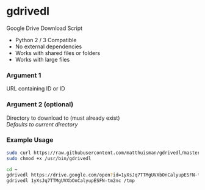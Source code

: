 # gdrivedl
Google Drive Download Script

* Python 2 / 3 Compatible
* No external dependencies
* Works with shared files or folders
* Works with large files

### Argument 1 ###
URL containing ID or ID

### Argument 2 (optional) ### 
Directory to download to (must already exist)<br/>
*Defaults to current directory*

### Example Usage ###
```bash
sudo curl https://raw.githubusercontent.com/matthuisman/gdrivedl/master/gdrivedl.py --output /usr/bin/gdrivedl
sudo chmod +x /usr/bin/gdrivedl

cd ~
gdrivedl https://drive.google.com/open?id=1yXsJq7TTMgUVXbOnCalyupESFN-tm2nc
gdrivedl 1yXsJq7TTMgUVXbOnCalyupESFN-tm2nc /tmp
```
